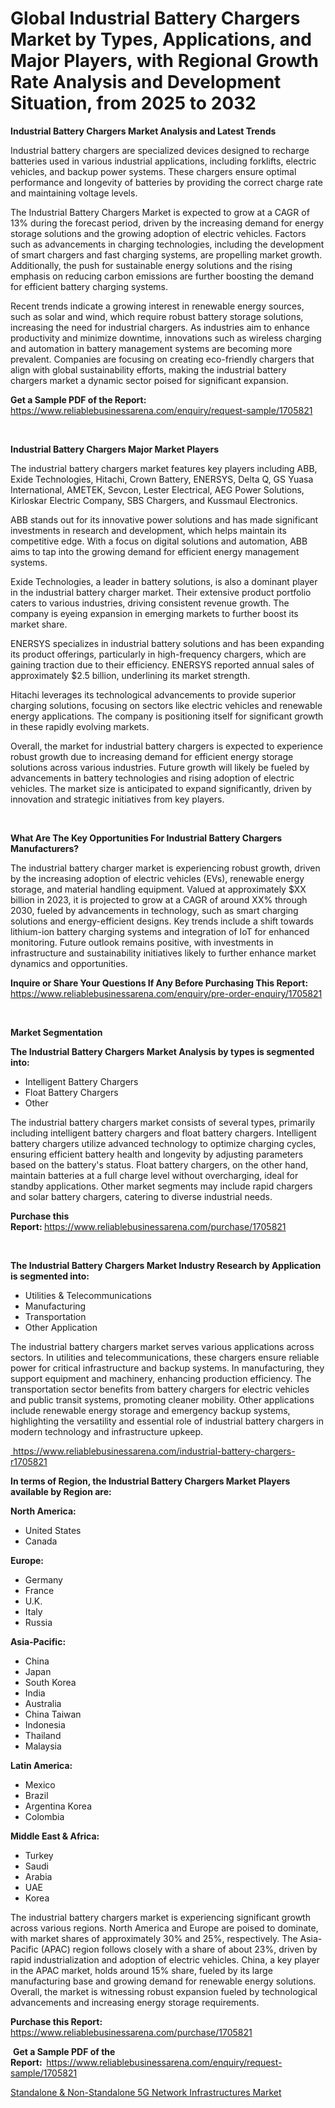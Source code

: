 <p><h1>Global Industrial Battery Chargers Market by Types, Applications, and Major Players, with Regional Growth Rate Analysis and Development Situation, from 2025 to 2032</h1></p><p><strong>Industrial Battery Chargers Market Analysis and Latest Trends</strong></p>
<p><p>Industrial battery chargers are specialized devices designed to recharge batteries used in various industrial applications, including forklifts, electric vehicles, and backup power systems. These chargers ensure optimal performance and longevity of batteries by providing the correct charge rate and maintaining voltage levels.</p><p>The Industrial Battery Chargers Market is expected to grow at a CAGR of 13% during the forecast period, driven by the increasing demand for energy storage solutions and the growing adoption of electric vehicles. Factors such as advancements in charging technologies, including the development of smart chargers and fast charging systems, are propelling market growth. Additionally, the push for sustainable energy solutions and the rising emphasis on reducing carbon emissions are further boosting the demand for efficient battery charging systems.</p><p>Recent trends indicate a growing interest in renewable energy sources, such as solar and wind, which require robust battery storage solutions, increasing the need for industrial chargers. As industries aim to enhance productivity and minimize downtime, innovations such as wireless charging and automation in battery management systems are becoming more prevalent. Companies are focusing on creating eco-friendly chargers that align with global sustainability efforts, making the industrial battery chargers market a dynamic sector poised for significant expansion.</p></p>
<p><strong>Get a Sample PDF of the Report:&nbsp;</strong> <a href="https://www.reliablebusinessarena.com/enquiry/request-sample/1705821?utm_campaign=2033&utm_medium=2&utm_source=Github&utm_content=ia&utm_term=02032025&utm_id=industrial-battery-chargers">https://www.reliablebusinessarena.com/enquiry/request-sample/1705821</a></p>
<p>&nbsp;</p>
<p><strong>Industrial Battery Chargers Major Market Players</strong></p>
<p><p>The industrial battery chargers market features key players including ABB, Exide Technologies, Hitachi, Crown Battery, ENERSYS, Delta Q, GS Yuasa International, AMETEK, Sevcon, Lester Electrical, AEG Power Solutions, Kirloskar Electric Company, SBS Chargers, and Kussmaul Electronics. </p><p>ABB stands out for its innovative power solutions and has made significant investments in research and development, which helps maintain its competitive edge. With a focus on digital solutions and automation, ABB aims to tap into the growing demand for efficient energy management systems.</p><p>Exide Technologies, a leader in battery solutions, is also a dominant player in the industrial battery charger market. Their extensive product portfolio caters to various industries, driving consistent revenue growth. The company is eyeing expansion in emerging markets to further boost its market share.</p><p>ENERSYS specializes in industrial battery solutions and has been expanding its product offerings, particularly in high-frequency chargers, which are gaining traction due to their efficiency. ENERSYS reported annual sales of approximately $2.5 billion, underlining its market strength.</p><p>Hitachi leverages its technological advancements to provide superior charging solutions, focusing on sectors like electric vehicles and renewable energy applications. The company is positioning itself for significant growth in these rapidly evolving markets.</p><p>Overall, the market for industrial battery chargers is expected to experience robust growth due to increasing demand for efficient energy storage solutions across various industries. Future growth will likely be fueled by advancements in battery technologies and rising adoption of electric vehicles. The market size is anticipated to expand significantly, driven by innovation and strategic initiatives from key players.</p></p>
<p>&nbsp;</p>
<p><strong>What Are The Key Opportunities For Industrial Battery Chargers Manufacturers?</strong></p>
<p><p>The industrial battery charger market is experiencing robust growth, driven by the increasing adoption of electric vehicles (EVs), renewable energy storage, and material handling equipment. Valued at approximately $XX billion in 2023, it is projected to grow at a CAGR of around XX% through 2030, fueled by advancements in technology, such as smart charging solutions and energy-efficient designs. Key trends include a shift towards lithium-ion battery charging systems and integration of IoT for enhanced monitoring. Future outlook remains positive, with investments in infrastructure and sustainability initiatives likely to further enhance market dynamics and opportunities.</p></p>
<p><strong>Inquire or Share Your Questions If Any Before Purchasing This Report:</strong> <a href="https://www.reliablebusinessarena.com/enquiry/pre-order-enquiry/1705821?utm_campaign=2033&utm_medium=2&utm_source=Github&utm_content=ia&utm_term=02032025&utm_id=industrial-battery-chargers">https://www.reliablebusinessarena.com/enquiry/pre-order-enquiry/1705821</a></p>
<p>&nbsp;</p>
<p><strong>Market Segmentation</strong></p>
<p><strong>The Industrial Battery Chargers Market Analysis by types is segmented into:</strong></p>
<p><ul><li>Intelligent Battery Chargers</li><li>Float Battery Chargers</li><li>Other</li></ul></p>
<p><p>The industrial battery chargers market consists of several types, primarily including intelligent battery chargers and float battery chargers. Intelligent battery chargers utilize advanced technology to optimize charging cycles, ensuring efficient battery health and longevity by adjusting parameters based on the battery's status. Float battery chargers, on the other hand, maintain batteries at a full charge level without overcharging, ideal for standby applications. Other market segments may include rapid chargers and solar battery chargers, catering to diverse industrial needs.</p></p>
<p><strong>Purchase this Report:&nbsp;</strong><a href="https://www.reliablebusinessarena.com/purchase/1705821?utm_campaign=2033&utm_medium=2&utm_source=Github&utm_content=ia&utm_term=02032025&utm_id=industrial-battery-chargers">https://www.reliablebusinessarena.com/purchase/1705821</a></p>
<p>&nbsp;</p>
<p><strong>The Industrial Battery Chargers Market Industry Research by Application is segmented into:</strong></p>
<p><ul><li>Utilities & Telecommunications</li><li>Manufacturing</li><li>Transportation</li><li>Other Application</li></ul></p>
<p><p>The industrial battery chargers market serves various applications across sectors. In utilities and telecommunications, these chargers ensure reliable power for critical infrastructure and backup systems. In manufacturing, they support equipment and machinery, enhancing production efficiency. The transportation sector benefits from battery chargers for electric vehicles and public transit systems, promoting cleaner mobility. Other applications include renewable energy storage and emergency backup systems, highlighting the versatility and essential role of industrial battery chargers in modern technology and infrastructure upkeep.</p></p>
<p><a href="https://www.reliablebusinessarena.com/industrial-battery-chargers-r1705821?utm_campaign=2033&utm_medium=2&utm_source=Github&utm_content=ia&utm_term=02032025&utm_id=industrial-battery-chargers">&nbsp;https://www.reliablebusinessarena.com/industrial-battery-chargers-r1705821</a></p>
<p><strong>In terms of Region, the Industrial Battery Chargers Market Players available by Region are:</strong></p>
<p>
    <p> <strong> North America: </strong>
        <ul>
            <li>United States</li>
            <li>Canada</li>
        </ul>
        </p> 
    <p> <strong> Europe: </strong>
        <ul>
            <li>Germany</li>
            <li>France</li>
            <li>U.K.</li>
            <li>Italy</li>
            <li>Russia</li>
        </ul>
        </p> 
    <p> <strong> Asia-Pacific: </strong>
        <ul>
            <li>China</li>
            <li>Japan</li>
            <li>South Korea</li>
            <li>India</li>
            <li>Australia</li>
            <li>China Taiwan</li>
            <li>Indonesia</li>
            <li>Thailand</li>
            <li>Malaysia</li>
        </ul>
        </p> 
    <p> <strong> Latin America: </strong>
        <ul>
            <li>Mexico</li>
            <li>Brazil</li>
            <li>Argentina Korea</li>
            <li>Colombia</li>
        </ul>
        </p> 
    <p> <strong> Middle East & Africa: </strong>
        <ul>
            <li>Turkey</li>
            <li>Saudi</li>
            <li>Arabia</li>
            <li>UAE</li>
            <li>Korea</li>
        </ul>
    </p>
    </p>
<p><p>The industrial battery chargers market is experiencing significant growth across various regions. North America and Europe are poised to dominate, with market shares of approximately 30% and 25%, respectively. The Asia-Pacific (APAC) region follows closely with a share of about 23%, driven by rapid industrialization and adoption of electric vehicles. China, a key player in the APAC market, holds around 15% share, fueled by its large manufacturing base and growing demand for renewable energy solutions. Overall, the market is witnessing robust expansion fueled by technological advancements and increasing energy storage requirements.</p></p>
<p><strong>Purchase this Report: </strong><a href="https://www.reliablebusinessarena.com/purchase/1705821?utm_campaign=2033&utm_medium=2&utm_source=Github&utm_content=ia&utm_term=02032025&utm_id=industrial-battery-chargers">https://www.reliablebusinessarena.com/purchase/1705821</a></p>
<p>&nbsp;<strong>Get a Sample PDF of the Report:&nbsp;&nbsp;</strong><a href="https://www.reliablebusinessarena.com/enquiry/request-sample/1705821?utm_campaign=2033&utm_medium=2&utm_source=Github&utm_content=ia&utm_term=02032025&utm_id=industrial-battery-chargers">https://www.reliablebusinessarena.com/enquiry/request-sample/1705821</a></p>
<p><strong></strong></p>
<p><p><a href="https://github.com/mahnoor2003/Market-Research-Report-List-7/blob/main/standalone-non-standalone-5g-network-infrastructures-market.md?utm_campaign=2033&utm_medium=2&utm_source=Github&utm_content=ia&utm_term=02032025&utm_id=industrial-battery-chargers">Standalone & Non-Standalone 5G Network Infrastructures Market</a></p></p>